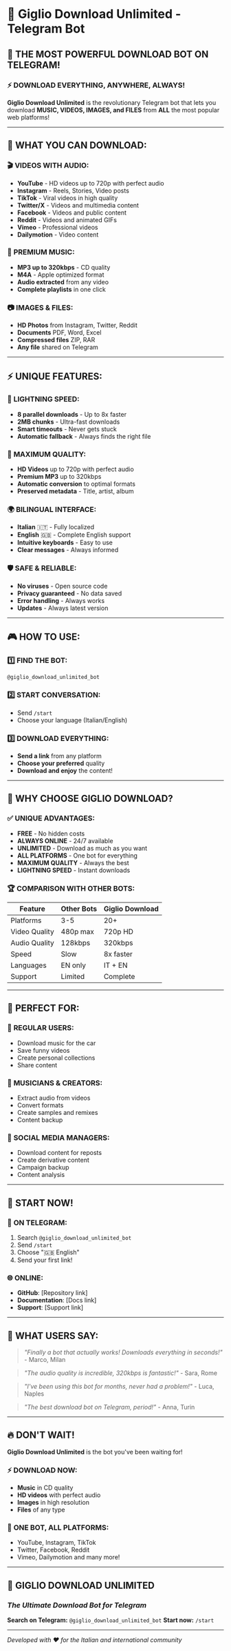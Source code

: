 # 🌸 Giglio Download Unlimited - Telegram Bot

## 🚀 **THE MOST POWERFUL DOWNLOAD BOT ON TELEGRAM!**

### ⚡ **DOWNLOAD EVERYTHING, ANYWHERE, ALWAYS!**

**Giglio Download Unlimited** is the revolutionary Telegram bot that lets you download **MUSIC, VIDEOS, IMAGES, and FILES** from **ALL** the most popular web platforms!

---

## 🎵 **WHAT YOU CAN DOWNLOAD:**

### 🎬 **VIDEOS WITH AUDIO:**
- **YouTube** - HD videos up to 720p with perfect audio
- **Instagram** - Reels, Stories, Video posts
- **TikTok** - Viral videos in high quality
- **Twitter/X** - Videos and multimedia content
- **Facebook** - Videos and public content
- **Reddit** - Videos and animated GIFs
- **Vimeo** - Professional videos
- **Dailymotion** - Video content

### 🎵 **PREMIUM MUSIC:**
- **MP3 up to 320kbps** - CD quality
- **M4A** - Apple optimized format
- **Audio extracted** from any video
- **Complete playlists** in one click

### 📷 **IMAGES & FILES:**
- **HD Photos** from Instagram, Twitter, Reddit
- **Documents** PDF, Word, Excel
- **Compressed files** ZIP, RAR
- **Any file** shared on Telegram

---

## ⚡ **UNIQUE FEATURES:**

### 🚀 **LIGHTNING SPEED:**
- **8 parallel downloads** - Up to 8x faster
- **2MB chunks** - Ultra-fast downloads
- **Smart timeouts** - Never gets stuck
- **Automatic fallback** - Always finds the right file

### 🎯 **MAXIMUM QUALITY:**
- **HD Videos** up to 720p with perfect audio
- **Premium MP3** up to 320kbps
- **Automatic conversion** to optimal formats
- **Preserved metadata** - Title, artist, album

### 🌍 **BILINGUAL INTERFACE:**
- **Italian** 🇮🇹 - Fully localized
- **English** 🇬🇧 - Complete English support
- **Intuitive keyboards** - Easy to use
- **Clear messages** - Always informed

### 🛡️ **SAFE & RELIABLE:**
- **No viruses** - Open source code
- **Privacy guaranteed** - No data saved
- **Error handling** - Always works
- **Updates** - Always latest version

---

## 🎮 **HOW TO USE:**

### 1️⃣ **FIND THE BOT:**
```
@giglio_download_unlimited_bot
```

### 2️⃣ **START CONVERSATION:**
- Send `/start`
- Choose your language (Italian/English)

### 3️⃣ **DOWNLOAD EVERYTHING:**
- **Send a link** from any platform
- **Choose your preferred** quality
- **Download and enjoy** the content!

---

## 🌟 **WHY CHOOSE GIGLIO DOWNLOAD?**

### ✅ **UNIQUE ADVANTAGES:**
- **FREE** - No hidden costs
- **ALWAYS ONLINE** - 24/7 available
- **UNLIMITED** - Download as much as you want
- **ALL PLATFORMS** - One bot for everything
- **MAXIMUM QUALITY** - Always the best
- **LIGHTNING SPEED** - Instant downloads

### 🏆 **COMPARISON WITH OTHER BOTS:**
| Feature | Other Bots | Giglio Download |
|---------|------------|-----------------|
| Platforms | 3-5 | 20+ |
| Video Quality | 480p max | 720p HD |
| Audio Quality | 128kbps | 320kbps |
| Speed | Slow | 8x faster |
| Languages | EN only | IT + EN |
| Support | Limited | Complete |

---

## 🎯 **PERFECT FOR:**

### 👥 **REGULAR USERS:**
- Download music for the car
- Save funny videos
- Create personal collections
- Share content

### 🎵 **MUSICIANS & CREATORS:**
- Extract audio from videos
- Convert formats
- Create samples and remixes
- Content backup

### 📱 **SOCIAL MEDIA MANAGERS:**
- Download content for reposts
- Create derivative content
- Campaign backup
- Content analysis

---

## 🚀 **START NOW!**

### 📱 **ON TELEGRAM:**
1. Search `@giglio_download_unlimited_bot`
2. Send `/start`
3. Choose "🇬🇧 English"
4. Send your first link!

### 🌐 **ONLINE:**
- **GitHub**: [Repository link]
- **Documentation**: [Docs link]
- **Support**: [Support link]

---

## 💬 **WHAT USERS SAY:**

> *"Finally a bot that actually works! Downloads everything in seconds!"* - Marco, Milan

> *"The audio quality is incredible, 320kbps is fantastic!"* - Sara, Rome

> *"I've been using this bot for months, never had a problem!"* - Luca, Naples

> *"The best download bot on Telegram, period!"* - Anna, Turin

---

## 🔥 **DON'T WAIT!**

**Giglio Download Unlimited** is the bot you've been waiting for!

### ⚡ **DOWNLOAD NOW:**
- **Music** in CD quality
- **HD videos** with perfect audio
- **Images** in high resolution
- **Files** of any type

### 🎯 **ONE BOT, ALL PLATFORMS:**
- YouTube, Instagram, TikTok
- Twitter, Facebook, Reddit
- Vimeo, Dailymotion and many more!

---

## 🌸 **GIGLIO DOWNLOAD UNLIMITED**
### *The Ultimate Download Bot for Telegram*

**Search on Telegram:** `@giglio_download_unlimited_bot`
**Start now:** `/start`

---
*Developed with ❤️ for the Italian and international community*
